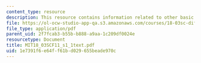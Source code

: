 ```yaml
---
content_type: resource
description: This resource contains information related to other basic examples.
file: https://ol-ocw-studio-app-qa.s3.amazonaws.com/courses/18-03sc-differential-equations-fall-2011/1e7391f6e64ff61bd029655beade970c_MIT18_03SCF11_s1_1text.pdf
file_type: application/pdf
parent_uid: 2f7fcab3-b55b-b888-a9aa-1c209df0024e
resourcetype: Document
title: MIT18_03SCF11_s1_1text.pdf
uid: 1e7391f6-e64f-f61b-d029-655beade970c
---
```

